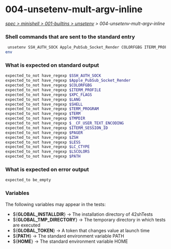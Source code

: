 # 004-unsetenv-mult-argv-inline

*[spec > minishell > 001-builtins > unsetenv](..) > 004-unsetenv-mult-argv-inline*

### Shell commands that are sent to the standard entry

```bash
 unsetenv SSH_AUTH_SOCK Apple_PubSub_Socket_Render COLORFGBG ITERM_PROFILE XPC_FLAGS LANG PWD SHELL TERM_PROGRAM PATH TERM HOME TMPDIR USER XPC_SERVICE_NAME LOGNAME __CF_USER_TEXT_ENCODING ITERM_SESSION_ID SHLVL OLDPWD ZSH PAGER LESS LC_CTYPE LSCOLORS _ HOSTTYPE VENDOR OSTYPE MACHTYPE
env

```

### What is expected on standard output

```bash
expected_to_not have_regexp $SSH_AUTH_SOCK
expected_to_not have_regexp $Apple_PubSub_Socket_Render
expected_to_not have_regexp $COLORFGBG
expected_to_not have_regexp $ITERM_PROFILE
expected_to_not have_regexp $XPC_FLAGS
expected_to_not have_regexp $LANG
expected_to_not have_regexp $SHELL
expected_to_not have_regexp $TERM_PROGRAM
expected_to_not have_regexp $TERM
expected_to_not have_regexp $TMPDIR
expected_to_not have_regexp $__CF_USER_TEXT_ENCODING
expected_to_not have_regexp $ITERM_SESSION_ID
expected_to_not have_regexp $PAGER
expected_to_not have_regexp $ZSH
expected_to_not have_regexp $LESS
expected_to_not have_regexp $LC_CTYPE
expected_to_not have_regexp $LSCOLORS
expected_to_not have_regexp $PATH

```

### What is expected on error output

```bash
expected_to be_empty
```

### Variables

The following variables may appear in the tests:

* ${**GLOBAL_INSTALLDIR**} -> The installation directory of 42shTests
* ${**GLOBAL_TMP_DIRECTORY**} -> The temporary directory in which tests are executed
* ${**GLOBAL_TOKEN**} -> A token that changes value at launch time
* ${**PATH**} -> The standard environment variable PATH
* ${**HOME**} -> The standard environment variable HOME
